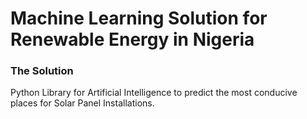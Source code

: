 <h1>Machine Learning Solution for Renewable Energy in Nigeria </h1>
<h3>The Solution</h3>

Python Library for Artificial Intelligence to predict the most conducive places for Solar Panel Installations.

